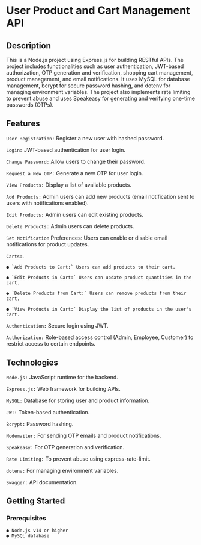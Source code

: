 # User Product and Cart Management API

## Description

This is a Node.js project using Express.js for building RESTful APIs. The project includes functionalities such as user authentication, JWT-based authorization, OTP generation and verification, shopping cart management, product management, and email notifications. It uses MySQL for database management, bcrypt for secure password hashing, and dotenv for managing environment variables. The project also implements rate limiting to prevent abuse and uses Speakeasy for generating and verifying one-time passwords (OTPs).

## Features

`User Registration:` Register a new user with hashed password.

`Login:` JWT-based authentication for user login.

`Change Password:` Allow users to change their password.

`Request a New OTP:` Generate a new OTP for user login.

`View Products:` Display a list of available products.

`Add Products:` Admin users can add new products (email notification sent to users with notifications enabled).

`Edit Products:` Admin users can edit existing products.

`Delete Products:` Admin users can delete products.

`Set Notification` Preferences: Users can enable or disable email notifications for product updates.

`Carts:`.

    ● `Add Products to Cart:` Users can add products to their cart.

    ● `Edit Products in Cart:` Users can update product quantities in the cart.

    ● `Delete Products from Cart:` Users can remove products from their cart.

    ● `View Products in Cart:` Display the list of products in the user's cart.

`Authentication:` Secure login using JWT.

`Authorization:` Role-based access control (Admin, Employee, Customer) to restrict access to certain endpoints.

## Technologies

`Node.js:` JavaScript runtime for the backend.

`Express.js:` Web framework for building APIs.

`MySQL:` Database for storing user and product information.

`JWT:` Token-based authentication.

`Bcrypt:` Password hashing.

`Nodemailer:` For sending OTP emails and product notifications.

`Speakeasy:` For OTP generation and verification.

`Rate Limiting:` To prevent abuse using express-rate-limit.

`dotenv:` For managing environment variables.

`Swagger:` API documentation.

## Getting Started

### Prerequisites
    ● Node.js v14 or higher
    ● MySQL database